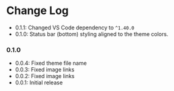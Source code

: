 # Change Log

- 0.1.1: Changed VS Code dependency to `^1.40.0`
- 0.1.0: Status bar (bottom) styling aligned to the theme colors.

### 0.1.0

- 0.0.4: Fixed theme file name
- 0.0.3: Fixed image links
- 0.0.2: Fixed image links
- 0.0.1: Initial release
